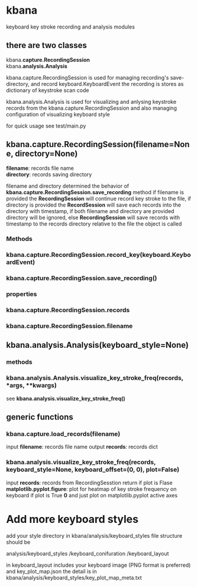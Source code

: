 # kbana
keyboard key stroke recording and analysis modules

## there are two classes
kbana.**capture.RecordingSession** <br>
kbana.**analysis.Analysis**

kbana.capture.RecordingSession is used for managing recording's save-directory, and record keyboard.KeyboardEvent the recording is stores as dictionary of keystroke scan code

kbana.analysis.Analysis is used for visualizing and anlysing keystroke records from the kbana.capture.RecordingSession and also managing configuration of visualizing keyboard style

for quick usage see test/main.py

## kbana.capture.RecordingSession(filename=None, directory=None)

**filename**: records file name <br>
**directory**: records saving directory

filename and directory determined the behavior of **kbana.capture.RecordingSession.save_recording** method if filename is provided the **RecordingSession** will continue record key stroke to the file, if directory is provided the **RecordSession** will save each records into the directory with timestamp, if both filename and directory are provided directory will be ignored, else **RecordingSession** will save records with timestamp to the records directory relative to the file the object is called

### Methods
### kbana.capture.RecordingSession.record_key(keyboard.KeyboardEvent)
### kbana.capture.RecordingSession.save_recording()

### properties
### kbana.capture.RecordingSession.records
### kbana.capture.RecordingSession.filename

## kbana.analysis.Analysis(keyboard_style=None)

### methods
### kbana.analysis.Analysis.visualize_key_stroke_freq(records, *args, **kwargs)

see **kbana.analysis.visualize_key_stroke_freq()**

## generic functions
### kbana.capture.load_records(filename)

input
**filename**: records file name
output
**records**: records dict

### kbana.analysis.visualize_key_stroke_freq(records, keyboard_style=None, keyboard_offset=(0, 0), plot=False)

input
**records**: records from RecordingSesstion
return
if plot is Flase
**matplotlib.pyplot.figure**: plot for heatmap of key stroke frequency on keyboard
if plot is True
**0** and just plot on matplotlib.pyplot active axes

# Add more keyboard styles
add your style directory in kbana/analysis/keyboard_styles
file structure should be

analysis/keyboard_styles
  /keyboard_conifuration
    /keyboard_layout

in keyboard_layout includes your keyboard image (PNG format is preferred) and key_plot_map.json the detail is in kbana/analysis/keyboard_styles/key_plot_map_meta.txt
